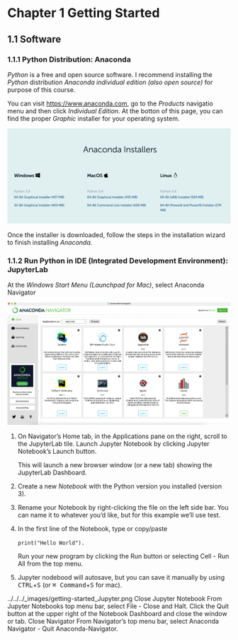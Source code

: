 # Chapter 1 Getting Started

## 1.1 Software

### 1.1.1 Python Distribution: Anaconda

*Python* is a free and open source software. I recommend installing the *Python* distribution *Anaconda individual edition (also open source)* for purpose of this course. 

You can visit <https://www.anaconda.com>, go to the *Products* navigatio menu and then click *Individual Edition*. At the botton of this page, you can find the proper *Graphic* installer for your operating system. 

![anaconda dowload](images/chapter1/anaconda_download_page.png)
  
Once the installer is downloaded, follow the steps in the installation wizard to finish installing *Anaconda*.

### 1.1.2 Run Python in IDE (Integrated Development Environment): JupyterLab

At the *Windows Start Menu (Launchpad for Mac)*, select Anaconda Navigator

![anaconda navigator](images/chapter1/anaconda_navigator.png)

1. On Navigator’s Home tab, in the Applications pane on the right, scroll to the JupyterLab tile. Launch Jupyter Notebook by clicking Jupyter Notebook’s Launch button.

    This will launch a new browser window (or a new tab) showing the JupyterLab Dashboard.


2. Create a new *Notebook* with the Python version you installed (version 3).

3. Rename your Notebook by right-clicking the file on the left side bar. You can name it to whatever you’d like, but for this example we’ll use test.

4. In the first line of the Notebook, type or copy/paste

    `print("Hello World").`
    
    Run your new program by clicking the Run button or selecting Cell - Run All from the top menu.

5. Jupyter nodebood will autosave, but you can save it manually by using <kbd>CTRL</kbd>+<kbd>S</kbd> (or <kbd>⌘ Command</kbd>+<kbd>S</kbd> for mac).

    

../../../_images/getting-started_Jupyter.png
Close Jupyter Notebook
From Jupyter Notebooks top menu bar, select File - Close and Halt.
Click the Quit button at the upper right of the Notebook Dashboard and close the window or tab.
Close Navigator
From Navigator’s top menu bar, select Anaconda Navigator - Quit Anaconda-Navigator.